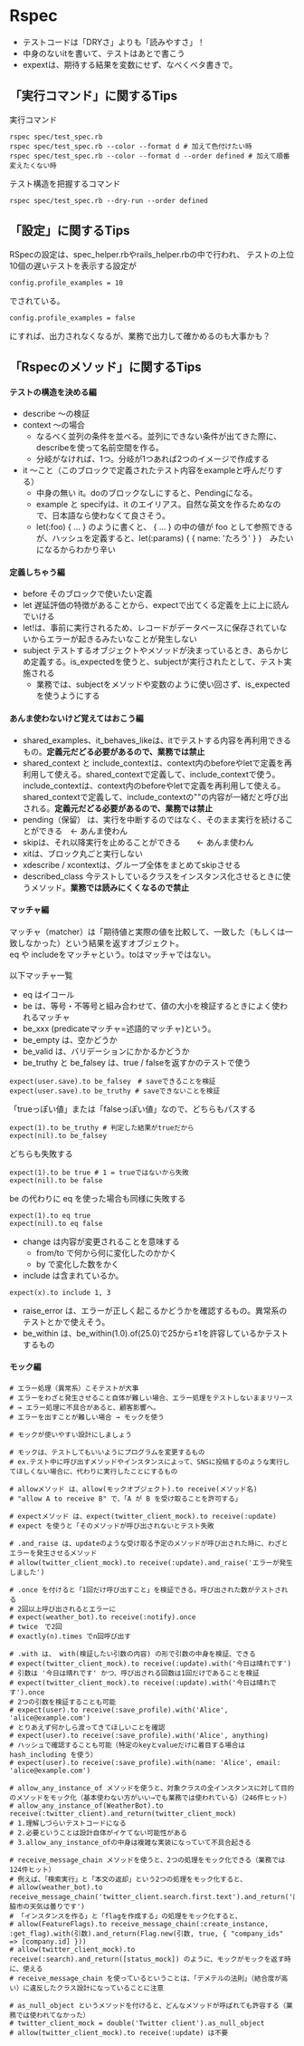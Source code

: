 # Rspec
- テストコードは「DRYさ」よりも「読みやすさ」！
- 中身のないitを書いて、テストはあとで書こう
- expextは、期待する結果を変数にせず、なべくベタ書きで。

## 「実行コマンド」に関するTips
実行コマンド
```
rspec spec/test_spec.rb
rspec spec/test_spec.rb --color --format d # 加えて色付けたい時
rspec spec/test_spec.rb --color --format d --order defined # 加えて順番変えたくない時
```

テスト構造を把握するコマンド
```
rspec spec/test_spec.rb --dry-run --order defined
```

## 「設定」に関するTips
RSpecの設定は、spec_helper.rbやrails_helper.rbの中で行われ、
テストの上位10個の遅いテストを表示する設定が
```
config.profile_examples = 10
```
でされている。

```
config.profile_examples = false
```
にすれば、出力されなくなるが、業務で出力して確かめるのも大事かも？

## 「Rspecのメソッド」に関するTips
#### テストの構造を決める編
- describe 〜の検証
- context 〜の場合
  - なるべく並列の条件を並べる。並列にできない条件が出てきた際に、describeを使って名前空間を作る。
  - 分岐がなければ、1つ。分岐が1つあれば2つのイメージで作成する
- it 〜こと（このブロックで定義されたテスト内容をexampleと呼んだりする）  
  - 中身の無い it。doのブロックなしにすると、Pendingになる。
  - example と specifyは、it のエイリアス。自然な英文を作るためなので、日本語なら使わなくて良さそう。
  - let(:foo) { ... } のように書くと、 { ... } の中の値が foo として参照できるが、ハッシュを定義すると、let(:params) { { name: 'たろう' } }　みたいになるからわかり辛い

#### 定義しちゃう編
- before そのブロックで使いたい定義
- let 遅延評価の特徴があることから、expectで出てくる定義を上に上に読んでいける
- let!は、事前に実行されるため、レコードがデータベースに保存されていないからエラーが起きるみたいなことが発生しない
- subject テストするオブジェクトやメソッドが決まっているとき、あらかじめ定義する。is_expectedを使うと、subjectが実行されたとして、テスト実施される
  - 業務では、subjectをメソッドや変数のように使い回さず、is_expectedを使うようにする

#### あんま使わないけど覚えてはおこう編
- shared_examples、it_behaves_likeは、itでテストする内容を再利用できるもの。**定義元だどる必要があるので、業務では禁止**
- shared_context と include_contextは、context内のbeforeやletで定義を再利用して使える。shared_contextで定義して、include_contextで使う。include_contextは、context内のbeforeやletで定義を再利用して使える。shared_contextで定義して、include_contextの""の内容が一緒だと呼び出される。**定義元だどる必要があるので、業務では禁止**
- pending（保留） は、実行を中断するのではなく、そのまま実行を続けることができる　← あんま使わん
- skipは、それ以降実行を止めることができる　　← あんま使わん
- xitは、ブロック丸ごと実行しない
- xdescribe / xcontextは、グループ全体をまとめてskipさせる
- described_class 今テストしているクラスをインスタンス化させるときに使うメソッド。**業務では読みにくくなるので禁止**

#### マッチャ編
マッチャ（matcher）は「期待値と実際の値を比較して、一致した（もしくは一致しなかった）という結果を返すオブジェクト。  
eq や includeをマッチャという。toはマッチャではない。  
<br>
以下マッチャ一覧
- eq はイコール
- be は、等号・不等号と組み合わせて、値の大小を検証するときによく使われるマッチャ
- be_xxx (predicateマッチャ=述語的マッチャ)という。
- be_empty は、空かどうか
- be_valid は、バリデーションにかかるかどうか
- be_truthy と be_falsey は、true / falseを返すかのテストで使う
```
expect(user.save).to be_falsey　# saveできることを検証
expect(user.save).to be_truthy # saveできないことを検証
```
  
「trueっぽい値」または「falseっぽい値」なので、どちらもパスする
```
expect(1).to be_truthy # 判定した結果がtrueだから
expect(nil).to be_falsey
```
  
どちらも失敗する
```
expect(1).to be true # 1 = trueではないから失敗
expect(nil).to be false
```
  
be の代わりに eq を使った場合も同様に失敗する
```
expect(1).to eq true
expect(nil).to eq false
```
  
- change は内容が変更されることを意味する
  - from/to で何から何に変化したのかかく
  - by で変化した数をかく
- include は含まれているか。
```
expect(x).to include 1, 3
```
  
- raise_error は、エラーが正しく起こるかどうかを確認するもの。異常系のテストとかで使えそう。
- be_within は、be_within(1.0).of(25.0)で25から±1を許容しているかテストするもの

#### モック編
    # エラー処理（異常系）こそテストが大事
    # エラーをわざと発生させること自体が難しい場合、エラー処理をテストしないままリリース
    # → エラー処理に不具合があると、顧客影響へ。
    # エラーを出すことが難しい場合 → モックを使う

    # モックが使いやすい設計にしましょう

    # モックは、テストしてもいいようにプログラムを変更するもの
    # ex.テスト中に呼び出すメソッドやインスタンスによって、SNSに投稿するのような実行してほしくない場合に、代わりに実行したことにするもの

    # allowメソッド は、allow(モックオブジェクト).to receive(メソッド名)
    # "allow A to receive B" で、「A が B を受け取ることを許可する」

    # expectメソッド は、expect(twitter_client_mock).to receive(:update)
    # expect を使うと「そのメソッドが呼び出されないとテスト失敗

    # .and_raise は、updateのような受け取る予定のメソッドが呼び出された時に、わざとエラーを発生させるメソッド
    # allow(twitter_client_mock).to receive(:update).and_raise('エラーが発生しました')

    # .once を付けると「1回だけ呼び出すこと」を検証できる。呼び出された数がテストされる
    # 2回以上呼び出されるとエラーに
    # expect(weather_bot).to receive(:notify).once
    # twice　で2回
    # exactly(n).times でn回呼び出す

    # .with は、 with(検証したい引数の内容) の形で引数の中身を検証、できる
    # expect(twitter_client_mock).to receive(:update).with('今日は晴れです')
    # 引数は '今日は晴れです' かつ、呼び出される回数は1回だけであることを検証
    # expect(twitter_client_mock).to receive(:update).with('今日は晴れです').once
    # 2つの引数を検証することも可能
    # expect(user).to receive(:save_profile).with('Alice', 'alice@example.com')
    # とりあえず何かしら渡ってきてほしいことを確認
    # expect(user).to receive(:save_profile).with('Alice', anything)
    # ハッシュで確認することも可能（特定のkeyとvalueだけに着目する場合は hash_including を使う）
    # expect(user).to receive(:save_profile).with(name: 'Alice', email: 'alice@example.com')

    # allow_any_instance_of メソッドを使うと、対象クラスの全インスタンスに対して目的のメソッドをモック化（基本使わない方がいい→でも業務では使われている）（246件ヒット）
    # allow_any_instance_of(WeatherBot).to receive(:twitter_client).and_return(twitter_client_mock)
    # 1.理解しづらいテストコードになる
    # 2.必要ということは設計自体がイケてない可能性がある
    # 3.allow_any_instance_ofの中身は複雑な実装になっていて不具合起きる

    # receive_message_chain メソッドを使うと、2つの処理をモック化できる（業務では124件ヒット）
    # 例えば、「検索実行」と「本文の返却」という2つの処理をモック化すると、
    # allow(weather_bot).to receive_message_chain('twitter_client.search.first.text').and_return('西脇市の天気は曇りです')
    # 「インスタンスを作る」と「flagを作成する」の処理をモック化すると、
    # allow(FeatureFlags).to receive_message_chain(:create_instance, :get_flag).with(引数).and_return(Flag.new(引数, true, { "company_ids" => [company.id] }))
    # allow(twitter_client_mock).to receive(:search).and_return([status_mock]) のように、モックがモックを返す時に、使える
    # receive_message_chain を使っているということは、「デメテルの法則」（結合度が高い）に違反したクラス設計になっていることに注意

    # as_null_object というメソッドを付けると、どんなメソッドが呼ばれても許容する（業務では使われてなかった）
    # twitter_client_mock = double('Twitter client').as_null_object
    # allow(twitter_client_mock).to receive(:update) は不要
